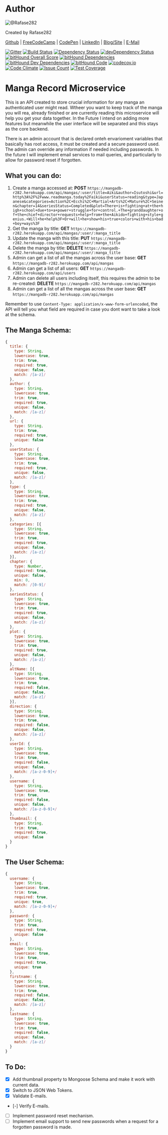 # Author
![@Rafase282](https://avatars0.githubusercontent.com/Rafase282?&s=128)

Created by Rafase282

[Github](https://github.com/Rafase282) | [FreeCodeCamp](http://www.freecodecamp.com/rafase282) | [CodePen](http://codepen.io/Rafase282/) | [LinkedIn](https://www.linkedin.com/in/rafase282) | [Blog/Site](https://rafase282.wordpress.com/) | [E-Mail](mailto:rafase282@gmail.com)

[![Gitter](https://badges.gitter.im/Rafase282/Mangadb.svg)](https://gitter.im/Rafase282/Mangadb?utm_source=badge&utm_medium=badge&utm_campaign=pr-badge)
[![Build Status](https://travis-ci.org/Rafase282/Mangadb.svg?branch=master)](https://travis-ci.org/Rafase282/Mangadb)
[![Dependency Status](https://david-dm.org/Rafase282/Mangadb.svg)](https://david-dm.org/Rafase282/Mangadb)
[![devDependency Status](https://david-dm.org/Rafase282/Mangadb/dev-status.svg)](https://david-dm.org/Rafase282/Mangadb#info=devDependencies)
[![bitHound Overall Score](https://www.bithound.io/github/Rafase282/Mangadb/badges/score.svg)](https://www.bithound.io/github/Rafase282/Mangadb)
[![bitHound Dependencies](https://www.bithound.io/github/Rafase282/Mangadb/badges/dependencies.svg)](https://www.bithound.io/github/Rafase282/Mangadb/master/dependencies/npm)
[![bitHound Dev Dependencies](https://www.bithound.io/github/Rafase282/Mangadb/badges/devDependencies.svg)](https://www.bithound.io/github/Rafase282/Mangadb/master/dependencies/npm)
[![bitHound Code](https://www.bithound.io/github/Rafase282/Mangadb/badges/code.svg)](https://www.bithound.io/github/Rafase282/Mangadb)
[![codecov.io](https://codecov.io/github/Rafase282/Mangadb/coverage.svg?branch=master)](https://codecov.io/github/Rafase282/Mangadb?branch=master)
[![Code Climate](https://codeclimate.com/github/Rafase282/Mangadb/badges/gpa.svg)](https://codeclimate.com/github/Rafase282/Mangadb)
[![Issue Count](https://codeclimate.com/github/Rafase282/Mangadb/badges/issue_count.svg)](https://codeclimate.com/github/Rafase282/Mangadb)
[![Test Coverage](https://codeclimate.com/github/Rafase282/Mangadb/badges/coverage.svg)](https://codeclimate.com/github/Rafase282/Mangadb/coverage)
# Manga Record Microservice
This is an API created to store crucial information for any manga an authenticated user might read. Wtheer you want to keep track of the manga you will rea, already finished or are currently reading this microservice will help you get your data together. In the Future I intend on adding more features but meanwhile the user interface will be separated and this stays as the core backend.

There is an admin account that is declared onteh envarioment variables that basically has root access, it must be created and a secure password used. The admin can override any information if needed including passwords. In the future I will implement email services to mail queries, and particularly to allow for password reset if forgotten.

## What you can do:
1. Create a manga accessed at: **POST** `https://mangadb-r282.herokuapp.com/api/mangas/:user/title=Aiki&author=Isutoshi&url=http%3A%2F%2Fwww.readmanga.today%2Faiki&userStatus=reading&type=Japanese&categories=Action%2C+Ecchi%2C+Martial+Arts%2C+Mature%2C+Seinen&chapter=14&seriesStatus=Completed&plot=There+is+fighting+at+the+high+school+due+to+a+power+struggle+for+control.+The+granddaughter+of+the+chief+director+requests+help+from+the+Aikido+fighting+style+genius.+Will+he+help%3F+Or+will+he+show+his+true+colors+with+his+bad+boy+ways%3F`
2. Get the manga by title: **GET** `https://mangadb-r282.herokuapp.com/api/mangas/:user/:manga_title`
3. Update the manga with this title: **PUT** `https://mangadb-r282.herokuapp.com/api/mangas/:user/:manga_title`
4. Delete the manga by title: **DELETE** `https://mangadb-r282.herokuapp.com/api/mangas/:user/:manga_title`
5. Admin can get a list of all the mangas across the user base: **GET** `https://mangadb-r282.herokuapp.com/api/mangas`
6. Admin can get a list of all users: **GET** `https://mangadb-r282.herokuapp.com/api/users`
7. Admin can delete all users including itself, this requires the admin to be re-created: **DELETE** `https://mangadb-r282.herokuapp.com/api/mangas`
8. Admin can get a list of all the mangas across the user base: **GET** `https://mangadb-r282.herokuapp.com/api/mangas`

Remember to use `Content-Type: application/x-www-form-urlencoded`, the API will tell you what field are required in case you dont want to take a look at the schema.

## The Manga Schema:

```js
{
  title: {
    type: String,
    lowercase: true,
    trim: true,
    required: true,
    unique: false,
    match: /[a-z]/
  },
  author: {
    type: String,
    lowercase: true,
    trim: true,
    required: true,
    unique: false,
    match: /[a-z]/
  },
  url: {
    type: String,
    trim: true,
    required: true,
    unique: false
  },
  userStatus: {
    type: String,
    lowercase: true,
    trim: true,
    required: true,
    unique: false,
    match: /[a-z]/
  },
  type: {
    type: String,
    lowercase: true,
    trim: true,
    required: true,
    unique: false,
    match: /[a-z]/
  },
  categories: [{
    type: String,
    lowercase: true,
    trim: true,
    required: true,
    unique: false,
    match: /[a-z]/
  }],
  chapter: {
    type: Number,
    required: true,
    unique: false,
    min: 0,
    match: /[0-9]/
  },
  seriesStatus: {
    type: String,
    lowercase: true,
    trim: true,
    required: true,
    unique: false,
    match: /[a-z]/
  },
  plot: {
    type: String,
    lowercase: true,
    trim: true,
    required: true,
    unique: false,
    match: /[a-z]/
  },
  altName: [{
    type: String,
    lowercase: true,
    trim: true,
    required: false,
    unique: false,
    match: /[a-z]/
  }],
  direction: {
    type: String,
    lowercase: true,
    trim: true,
    required: false,
    unique: false,
    match: /[a-z]/
  },
  userId: {
    type: String,
    lowercase: true,
    trim: true,
    required: false,
    unique: false,
    match: /[a-z-0-9]+/
  },
  username: {
    type: String,
    lowercase: true,
    trim: true,
    required: false,
    unique: false,
    match: /[a-z-0-9]+/
  },
  thumbnail: {
    type: String,
    trim: true,
    required: true,
    unique: false
  }
}
```

## The User Schema:

```js
{
  username: {
    type: String,
    lowercase: true,
    trim: true,
    required: true,
    unique: true,
    match: /[a-z-0-9]+/
  },
  password: {
    type: String,
    trim: true,
    required: true,
    unique: false
  },
  email: {
    type: String,
    lowercase: true,
    trim: true,
    required: true,
    unique: true
  },
  firstname: {
    type: String,
    lowercase: true,
    trim: true,
    required: false,
    unique: false,
    match: /[a-z]/
  },
  lastname: {
    type: String,
    lowercase: true,
    trim: true,
    required: false,
    unique: false,
    match: /[a-z]/
  }
}
```
## To Do:
- [X] Add thumbnail property to Mongoose Schema and make it work with current data.
- [X] Switch to JSON Web Tokens.
- [X] Validate E-mails.
- [-] Verify E-mails.
- [ ] Implement password reset mechanism.
- [ ] Implement email support to send new passwords when a request for a forgotten password is made.